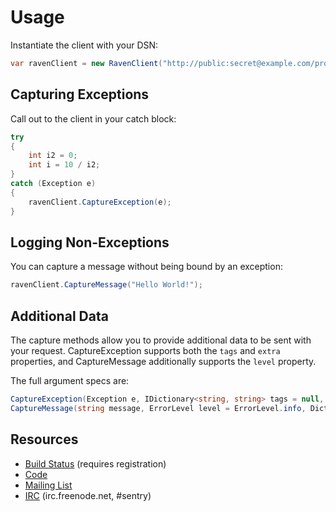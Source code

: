 Usage
=====
Instantiate the client with your DSN:

```csharp
var ravenClient = new RavenClient("http://public:secret@example.com/project-id");
```

Capturing Exceptions
--------------------
Call out to the client in your catch block:

```csharp
try
{
    int i2 = 0;
    int i = 10 / i2;
}
catch (Exception e)
{
    ravenClient.CaptureException(e);
}
```

Logging Non-Exceptions
----------------------
You can capture a message without being bound by an exception:

```csharp
ravenClient.CaptureMessage("Hello World!");
```

Additional Data
---------------
The capture methods allow you to provide additional data to be sent with your request. CaptureException supports both the
`tags` and `extra` properties, and CaptureMessage additionally supports the `level` property.

The full argument specs are:

```csharp
CaptureException(Exception e, IDictionary<string, string> tags = null, object extra = null)
CaptureMessage(string message, ErrorLevel level = ErrorLevel.info, Dictionary<string, string> tags = null, object extra = null)
```

Resources
---------
* [Build Status](http://teamcity.codebetter.com/project.html?projectId=project344&tab=projectOverview) (requires registration)
* [Code](http://github.com/getsentry/raven-csharp)
* [Mailing List](https://groups.google.com/group/getsentry)
* [IRC](irc://irc.freenode.net/sentry) (irc.freenode.net, #sentry)